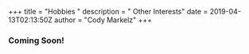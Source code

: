 +++
title = "Hobbies  "
description = "  Other Interests"
date = 2019-04-13T02:13:50Z
author = "Cody Markelz"
+++

### Coming Soon!
